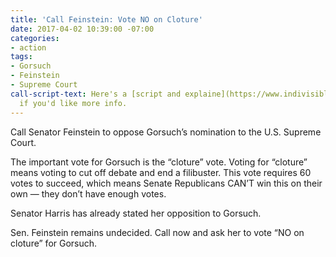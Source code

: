 ```yaml
---
title: 'Call Feinstein: Vote NO on Cloture'
date: 2017-04-02 10:39:00 -07:00
categories:
- action
tags:
- Gorsuch
- Feinstein
- Supreme Court
call-script-text: Here's a [script and explaine](https://www.indivisibleguide.com/resources-2/2017/2/7/combat-donald-trumps-arch-conservative-scotus-pick)r
  if you'd like more info.
---
```


Call Senator Feinstein to oppose Gorsuch’s nomination to the U.S. Supreme Court. 

The important vote for Gorsuch is the “cloture” vote. Voting for “cloture” means voting to cut off debate and end a filibuster. This vote requires 60 votes to succeed, which means Senate Republicans CAN’T win this on their own — they don’t have enough votes. 

Senator Harris has already stated her opposition to Gorsuch. 

Sen. Feinstein remains undecided. Call now and ask her to vote “NO on cloture” for Gorsuch. 
